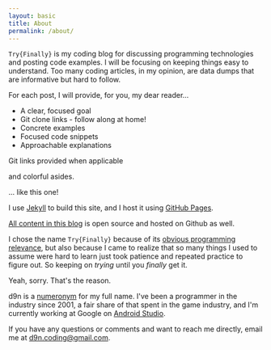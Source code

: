 ```yaml
---
layout: basic
title: About
permalink: /about/
---
```

`Try{Finally}` is my coding blog for discussing programming technologies and posting code examples. I will be focusing on keeping things easy to understand. Too many coding articles, in my opinion, are data dumps that are informative but hard to follow.

For each post, I will provide, for you, my dear reader...

* A clear, focused goal
* <span name="gitclone">Git clone links - follow along at home!</span>
* Concrete examples
* Focused code snippets
* Approachable explanations

<aside name="gitclone">Git links provided when applicable</aside>

<span name="aside">and colorful asides</span>.

<aside name="aside">... like this one!</aside>

<!-- TODO: Highlight series and singles when I have one of each. I've broken the site into two main sections: **series** and **singles**. I write very similar posts in both, but in the first area, I chain many articles together in pursuit of a larger project, while in the latter, I reflect on ideas that stand alone.
 -->

I use [Jekyll](http://jekyllrb.com) to build this site, and I host it using [GitHub Pages](https://pages.github.com/).

[All content in this blog](https://github.com/d9n/tryfinally/tree/master) is open source and hosted on Github as well.

I chose the name `Try{Finally}` because of its [obvious programming relevance](https://en.wikipedia.org/wiki/Exception_handling_syntax), but also because I came to realize that so many things I used to assume were hard to learn just took patience and repeated practice to figure out. <span name="tryfinally">So keeping on _trying_ until you _finally_ get it.</span>

<aside name="tryfinally">Yeah, sorry. That's the reason.</aside>

d9n is a [numeronym](https://en.wikipedia.org/wiki/Numeronym) for my full name. I've been a programmer in the industry since 2001, a fair share of that spent in the game industry, and I'm currently working at Google on [Android Studio](http://developer.android.com/sdk/index.html).

If you have any questions or comments and want to reach me directly, email me at
<d9n.coding@gmail.com>.
